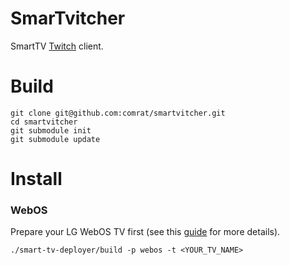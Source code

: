 # SmarTvitcher
SmartTV [Twitch](https://www.twitch.tv/) client.

# Build
```
git clone git@github.com:comrat/smartvitcher.git
cd smartvitcher
git submodule init
git submodule update
```

# Install

### WebOS
Prepare your LG WebOS TV first (see this [guide](http://webostv.developer.lge.com/develop/app-test/) for more details).

```
./smart-tv-deployer/build -p webos -t <YOUR_TV_NAME>
```
